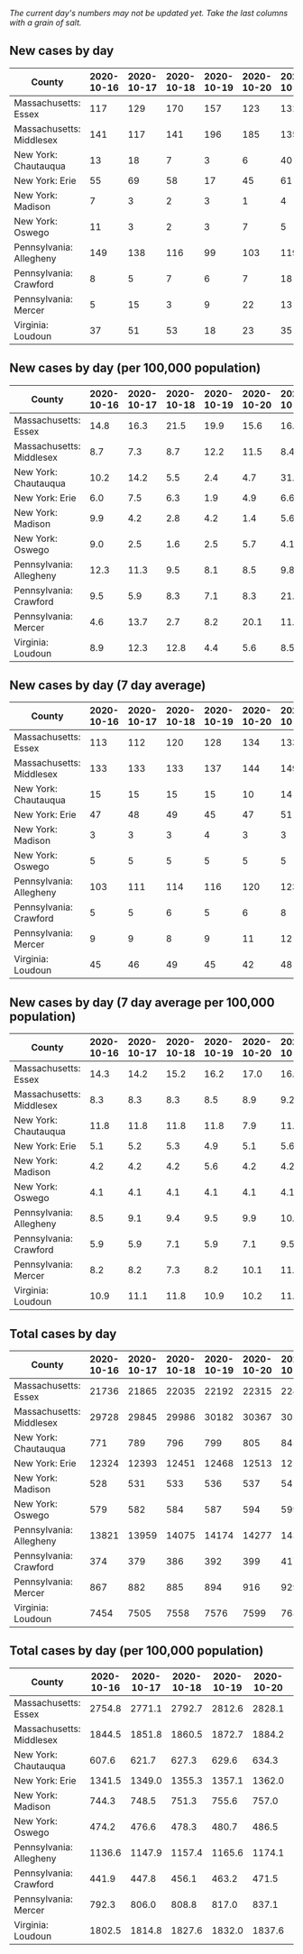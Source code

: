 _The current day's numbers may not be updated yet. Take the last columns with a grain of salt._
## New cases by day

| County | 2020-10-16 | 2020-10-17 | 2020-10-18 | 2020-10-19 | 2020-10-20 | 2020-10-21 | 2020-10-22 |
| --- | --- | --- | --- | --- | --- | --- | --- |
| Massachusetts: Essex | 117 | 129 | 170 | 157 | 123 | 131 |  |
| Massachusetts: Middlesex | 141 | 117 | 141 | 196 | 185 | 135 |  |
| New York: Chautauqua | 13 | 18 | 7 | 3 | 6 | 40 | 13 |
| New York: Erie | 55 | 69 | 58 | 17 | 45 | 61 | 76 |
| New York: Madison | 7 | 3 | 2 | 3 | 1 | 4 | 4 |
| New York: Oswego | 11 | 3 | 2 | 3 | 7 | 5 | 7 |
| Pennsylvania: Allegheny | 149 | 138 | 116 | 99 | 103 | 119 | 133 |
| Pennsylvania: Crawford | 8 | 5 | 7 | 6 | 7 | 18 | 14 |
| Pennsylvania: Mercer | 5 | 15 | 3 | 9 | 22 | 13 | 19 |
| Virginia: Loudoun | 37 | 51 | 53 | 18 | 23 | 35 | 46 |

## New cases by day (per 100,000 population)

| County | 2020-10-16 | 2020-10-17 | 2020-10-18 | 2020-10-19 | 2020-10-20 | 2020-10-21 | 2020-10-22 |
| --- | --- | --- | --- | --- | --- | --- | --- |
| Massachusetts: Essex | 14.8 | 16.3 | 21.5 | 19.9 | 15.6 | 16.6 |  |
| Massachusetts: Middlesex | 8.7 | 7.3 | 8.7 | 12.2 | 11.5 | 8.4 |  |
| New York: Chautauqua | 10.2 | 14.2 | 5.5 | 2.4 | 4.7 | 31.5 | 10.2 |
| New York: Erie | 6.0 | 7.5 | 6.3 | 1.9 | 4.9 | 6.6 | 8.3 |
| New York: Madison | 9.9 | 4.2 | 2.8 | 4.2 | 1.4 | 5.6 | 5.6 |
| New York: Oswego | 9.0 | 2.5 | 1.6 | 2.5 | 5.7 | 4.1 | 5.7 |
| Pennsylvania: Allegheny | 12.3 | 11.3 | 9.5 | 8.1 | 8.5 | 9.8 | 10.9 |
| Pennsylvania: Crawford | 9.5 | 5.9 | 8.3 | 7.1 | 8.3 | 21.3 | 16.5 |
| Pennsylvania: Mercer | 4.6 | 13.7 | 2.7 | 8.2 | 20.1 | 11.9 | 17.4 |
| Virginia: Loudoun | 8.9 | 12.3 | 12.8 | 4.4 | 5.6 | 8.5 | 11.1 |

## New cases by day (7 day average)

| County | 2020-10-16 | 2020-10-17 | 2020-10-18 | 2020-10-19 | 2020-10-20 | 2020-10-21 | 2020-10-22 |
| --- | --- | --- | --- | --- | --- | --- | --- |
| Massachusetts: Essex | 113 | 112 | 120 | 128 | 134 | 133 |  |
| Massachusetts: Middlesex | 133 | 133 | 133 | 137 | 144 | 149 |  |
| New York: Chautauqua | 15 | 15 | 15 | 15 | 10 | 14 | 14 |
| New York: Erie | 47 | 48 | 49 | 45 | 47 | 51 | 54 |
| New York: Madison | 3 | 3 | 3 | 4 | 3 | 3 | 3 |
| New York: Oswego | 5 | 5 | 5 | 5 | 5 | 5 | 5 |
| Pennsylvania: Allegheny | 103 | 111 | 114 | 116 | 120 | 123 | 122 |
| Pennsylvania: Crawford | 5 | 5 | 6 | 5 | 6 | 8 | 9 |
| Pennsylvania: Mercer | 9 | 9 | 8 | 9 | 11 | 12 | 12 |
| Virginia: Loudoun | 45 | 46 | 49 | 45 | 42 | 48 | 38 |

## New cases by day (7 day average per 100,000 population)

| County | 2020-10-16 | 2020-10-17 | 2020-10-18 | 2020-10-19 | 2020-10-20 | 2020-10-21 | 2020-10-22 |
| --- | --- | --- | --- | --- | --- | --- | --- |
| Massachusetts: Essex | 14.3 | 14.2 | 15.2 | 16.2 | 17.0 | 16.9 |  |
| Massachusetts: Middlesex | 8.3 | 8.3 | 8.3 | 8.5 | 8.9 | 9.2 |  |
| New York: Chautauqua | 11.8 | 11.8 | 11.8 | 11.8 | 7.9 | 11.0 | 11.0 |
| New York: Erie | 5.1 | 5.2 | 5.3 | 4.9 | 5.1 | 5.6 | 5.9 |
| New York: Madison | 4.2 | 4.2 | 4.2 | 5.6 | 4.2 | 4.2 | 4.2 |
| New York: Oswego | 4.1 | 4.1 | 4.1 | 4.1 | 4.1 | 4.1 | 4.1 |
| Pennsylvania: Allegheny | 8.5 | 9.1 | 9.4 | 9.5 | 9.9 | 10.1 | 10.0 |
| Pennsylvania: Crawford | 5.9 | 5.9 | 7.1 | 5.9 | 7.1 | 9.5 | 10.6 |
| Pennsylvania: Mercer | 8.2 | 8.2 | 7.3 | 8.2 | 10.1 | 11.0 | 11.0 |
| Virginia: Loudoun | 10.9 | 11.1 | 11.8 | 10.9 | 10.2 | 11.6 | 9.2 |

## Total cases by day

| County | 2020-10-16 | 2020-10-17 | 2020-10-18 | 2020-10-19 | 2020-10-20 | 2020-10-21 | 2020-10-22 |
| --- | --- | --- | --- | --- | --- | --- | --- |
| Massachusetts: Essex | 21736 | 21865 | 22035 | 22192 | 22315 | 22446 |  |
| Massachusetts: Middlesex | 29728 | 29845 | 29986 | 30182 | 30367 | 30502 |  |
| New York: Chautauqua | 771 | 789 | 796 | 799 | 805 | 845 | 858 |
| New York: Erie | 12324 | 12393 | 12451 | 12468 | 12513 | 12574 | 12650 |
| New York: Madison | 528 | 531 | 533 | 536 | 537 | 541 | 545 |
| New York: Oswego | 579 | 582 | 584 | 587 | 594 | 599 | 606 |
| Pennsylvania: Allegheny | 13821 | 13959 | 14075 | 14174 | 14277 | 14396 | 14529 |
| Pennsylvania: Crawford | 374 | 379 | 386 | 392 | 399 | 417 | 431 |
| Pennsylvania: Mercer | 867 | 882 | 885 | 894 | 916 | 929 | 948 |
| Virginia: Loudoun | 7454 | 7505 | 7558 | 7576 | 7599 | 7634 | 7680 |

## Total cases by day (per 100,000 population)

| County | 2020-10-16 | 2020-10-17 | 2020-10-18 | 2020-10-19 | 2020-10-20 | 2020-10-21 | 2020-10-22 |
| --- | --- | --- | --- | --- | --- | --- | --- |
| Massachusetts: Essex | 2754.8 | 2771.1 | 2792.7 | 2812.6 | 2828.1 | 2844.7 |  |
| Massachusetts: Middlesex | 1844.5 | 1851.8 | 1860.5 | 1872.7 | 1884.2 | 1892.5 |  |
| New York: Chautauqua | 607.6 | 621.7 | 627.3 | 629.6 | 634.3 | 665.9 | 676.1 |
| New York: Erie | 1341.5 | 1349.0 | 1355.3 | 1357.1 | 1362.0 | 1368.7 | 1376.9 |
| New York: Madison | 744.3 | 748.5 | 751.3 | 755.6 | 757.0 | 762.6 | 768.2 |
| New York: Oswego | 474.2 | 476.6 | 478.3 | 480.7 | 486.5 | 490.5 | 496.3 |
| Pennsylvania: Allegheny | 1136.6 | 1147.9 | 1157.4 | 1165.6 | 1174.1 | 1183.8 | 1194.8 |
| Pennsylvania: Crawford | 441.9 | 447.8 | 456.1 | 463.2 | 471.5 | 492.7 | 509.3 |
| Pennsylvania: Mercer | 792.3 | 806.0 | 808.8 | 817.0 | 837.1 | 849.0 | 866.4 |
| Virginia: Loudoun | 1802.5 | 1814.8 | 1827.6 | 1832.0 | 1837.6 | 1846.0 | 1857.1 |
